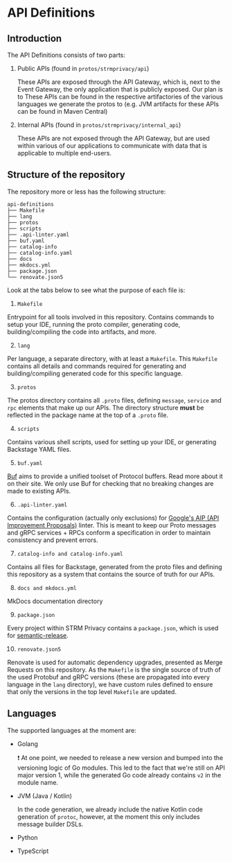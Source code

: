 # API Definitions

## Introduction

The API Definitions consists of two parts:

1. Public APIs (found in `protos/strmprivacy/api`)

   These APIs are exposed through the API Gateway, which is, next to the Event
   Gateway, the only application that is publicly exposed. Our plan is to These
   APIs can be found in the respective artifactories of the various languages we
   generate the protos to (e.g. JVM artifacts for these APIs can be found in
   Maven Central)

2. Internal APIs (found in `protos/strmprivacy/internal_api`)

   These APIs are not exposed through the API Gateway, but are used within
   various of our applications to communicate with data that is applicable to
   multiple end-users.

## Structure of the repository

The repository more or less has the following structure:

```
api-definitions
├── Makefile
├── lang
├── protos
├── scripts
├── .api-linter.yaml
├── buf.yaml
├── catalog-info
├── catalog-info.yaml
├── docs
├── mkdocs.yml
├── package.json
└── renovate.json5
```

Look at the tabs below to see what the purpose of each file is:

1. `Makefile`

  Entrypoint for all tools involved in this repository. Contains commands to setup
your IDE, running the proto compiler, generating code, building/compiling the
code into artifacts, and more.

2. `lang`

  Per language, a separate directory, with at least a `Makefile`. This `Makefile`
contains all details and commands required for generating and building/compiling
generated code for this specific language.

3. `protos`

  The protos directory contains all `.proto` files, defining `message`, `service`
and `rpc` elements that make up our APIs. The directory structure **must** be
reflected in the package name at the top of a `.proto` file.

4. `scripts`

  Contains various shell scripts, used for setting up your IDE, or generating
Backstage YAML files.

5. `buf.yaml`

  [Buf](https://buf.build) aims to provide a unified toolset of Protocol buffers.
Read more about it on their site. We only use Buf for checking that no breaking
changes are made to existing APIs.

6. `.api-linter.yaml`

  Contains the configuration (actually only exclusions)
for [Google's AIP (API Improvement Proposals)](https://google.aip.dev/general)
linter. This is meant to keep our Proto messages and gRPC services + RPCs
conform a specification in order to maintain consistency and prevent errors.

7. `catalog-info and catalog-info.yaml`
 
  Contains all files for Backstage, generated from the proto files and defining
this repository as a system that contains the source of truth for our APIs.

8. `docs and mkdocs.yml`

  MkDocs documentation directory

9. `package.json`

  Every project within STRM Privacy contains a `package.json`, which is used
for [semantic-release](https://github.com/semantic-release/semantic-release).

10. `renovate.json5`

  Renovate is used for automatic dependency upgrades, presented as Merge Requests
on this repository. As the `Makefile` is the single source of truth of the used
Protobuf and gRPC versions (these are propagated into every language in
the `lang` directory), we have custom rules defined to ensure that only the
versions in the top level `Makefile` are updated.

## Languages

The supported languages at the moment are:

- Golang
  
  :exclamation: At one point, we needed to release a new version and bumped into
  the versioning logic of Go modules. This led to the fact that we're still on
  API major version 1, while the generated Go code already contains `v2` in the
  module name.

- JVM (Java / Kotlin)

  In the code generation, we already include the native Kotlin code generation
  of `protoc`, however, at the moment this only includes message builder DSLs.

- Python
- TypeScript
